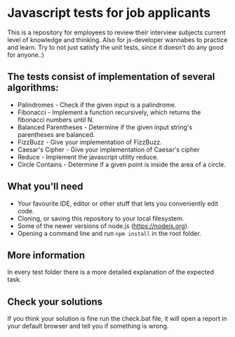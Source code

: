 # Javascript tests for job applicants
This is a repository for employees to review their interview subjects current level of knowledge and thinking. Also for js-developer wannabes to practice and learn. Try to not just satisfy the unit tests, since it doesn't do any good for anyone.:)

## The tests consist of implementation of several algorithms:
* Palindromes - Check if the given input is a palindrome.
* Fibonacci - Implement a function recursively, which returns the fibonacci numbers until N.
* Balanced Parentheses - Determine if the given input string's parentheses are balanced.
* FizzBuzz - Give your implementation of FizzBuzz.
* Caesar's Cipher - Give your implementation of Caesar's cipher
* Reduce - Implement the javascript utility reduce.
* Circle Contains - Determine if a given point is inside the area of a circle.

## What you'll need
* Your favourite IDE, editor or other stuff that lets you conveniently edit code.
* Cloning, or saving this repository to your local filesystem.
* Some of the newer versions of node.js (https://nodejs.org).
* Opening a command line and run ```npm install``` in the root folder.

## More information
In every test folder there is a more detailed explanation of the expected task.

## Check your solutions
If you think your solution is fine run the check.bat file, it will open a report in your default browser and tell you if something is wrong.
